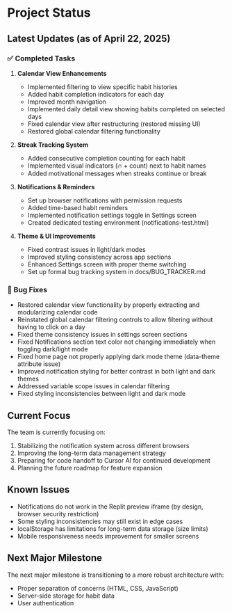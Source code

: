 # Project Status

## Latest Updates (as of April 22, 2025)

### ✅ Completed Tasks

1. **Calendar View Enhancements**
   - Implemented filtering to view specific habit histories
   - Added habit completion indicators for each day
   - Improved month navigation
   - Implemented daily detail view showing habits completed on selected days
   - Fixed calendar view after restructuring (restored missing UI)
   - Restored global calendar filtering functionality

2. **Streak Tracking System**
   - Added consecutive completion counting for each habit
   - Implemented visual indicators (🔥 + count) next to habit names
   - Added motivational messages when streaks continue or break

3. **Notifications & Reminders**
   - Set up browser notifications with permission requests
   - Added time-based habit reminders
   - Implemented notification settings toggle in Settings screen
   - Created dedicated testing environment (notifications-test.html)

4. **Theme & UI Improvements**
   - Fixed contrast issues in light/dark modes
   - Improved styling consistency across app sections
   - Enhanced Settings screen with proper theme switching
   - Set up formal bug tracking system in docs/BUG_TRACKER.md

### 🐛 Bug Fixes

- Restored calendar view functionality by properly extracting and modularizing calendar code
- Reinstated global calendar filtering controls to allow filtering without having to click on a day
- Fixed theme consistency issues in settings screen sections
- Fixed Notifications section text color not changing immediately when toggling dark/light mode
- Fixed home page not properly applying dark mode theme (data-theme attribute issue)
- Improved notification styling for better contrast in both light and dark themes
- Addressed variable scope issues in calendar filtering
- Fixed styling inconsistencies between light and dark mode

## Current Focus

The team is currently focusing on:

1. Stabilizing the notification system across different browsers
2. Improving the long-term data management strategy
3. Preparing for code handoff to Cursor AI for continued development
4. Planning the future roadmap for feature expansion

## Known Issues

- Notifications do not work in the Replit preview iframe (by design, browser security restriction)
- Some styling inconsistencies may still exist in edge cases
- localStorage has limitations for long-term data storage (size limits)
- Mobile responsiveness needs improvement for smaller screens

## Next Major Milestone

The next major milestone is transitioning to a more robust architecture with:
- Proper separation of concerns (HTML, CSS, JavaScript)
- Server-side storage for habit data
- User authentication